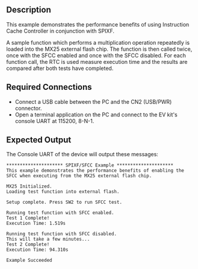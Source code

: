 ## Description

This example demonstrates the performance benefits of using Instruction Cache Controller in conjunction with SPIXF.

A sample function which performs a multiplication operation repeatedly is loaded into the MX25 external flash chip. The function is then called twice, once with the SFCC enabled and once with the SFCC disabled. For each function call, the RTC is used measure execution time and the results are compared after both tests have completed.

## Required Connections

-   Connect a USB cable between the PC and the CN2 (USB/PWR) connector.
-   Open a terminal application on the PC and connect to the EV kit's console UART at 115200, 8-N-1.

## Expected Output

The Console UART of the device will output these messages:

```
********************* SPIXF/SFCC Example *********************
This example demonstrates the performance benefits of enabling the
SFCC when executing from the MX25 external flash chip.

MX25 Initialized.
Loading test function into external flash.

Setup complete. Press SW2 to run SFCC test.

Running test function with SFCC enabled.
Test 1 Complete!
Execution Time: 1.519s

Running test function with SFCC disabled.
This will take a few minutes...
Test 2 Complete!
Execution Time: 94.310s

Example Succeeded
```

